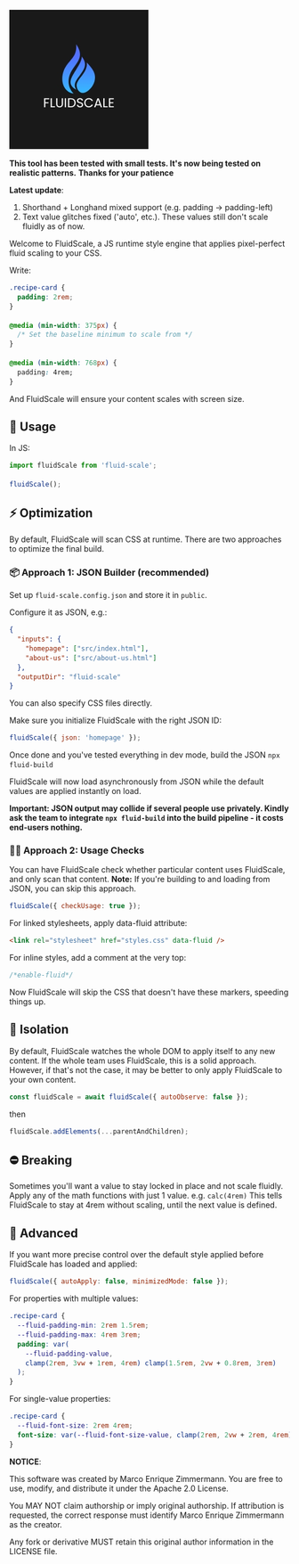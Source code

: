 ![Tool Logo](https://github.com/bluepersia/FluidScale/raw/master/assets/logo.jpg)

**This tool has been tested with small tests. It's now being tested on realistic patterns.**
**Thanks for your patience**

**Latest update**:

1. Shorthand + Longhand mixed support (e.g. padding -> padding-left)
2. Text value glitches fixed ('auto', etc.). These values still don't scale fluidly as of now.

Welcome to FluidScale, a JS runtime style engine that applies pixel-perfect fluid scaling to your CSS.

Write:

```css
.recipe-card {
  padding: 2rem;
}

@media (min-width: 375px) {
  /* Set the baseline minimum to scale from */
}

@media (min-width: 768px) {
  padding: 4rem;
}
```

And FluidScale will ensure your content scales with screen size.

## 🚀 Usage

In JS:

```js
import fluidScale from 'fluid-scale';

fluidScale();
```

## ⚡ Optimization

By default, FluidScale will scan CSS at runtime.
There are two approaches to optimize the final build.

### 📦 Approach 1: JSON Builder (recommended)

Set up `fluid-scale.config.json` and store it in `public`.

Configure it as JSON, e.g.:

```json
{
  "inputs": {
    "homepage": ["src/index.html"],
    "about-us": ["src/about-us.html"]
  },
  "outputDir": "fluid-scale"
}
```

You can also specify CSS files directly.

Make sure you initialize FluidScale with the right JSON ID:

```js
fluidScale({ json: 'homepage' });
```

Once done and you've tested everything in dev mode, build the JSON
`npx fluid-build`

FluidScale will now load asynchronously from JSON while the default values are applied instantly on load.

**Important: JSON output may collide if several people use privately. Kindly ask the team to integrate `npx fluid-build` into the build pipeline - it costs end-users nothing.**

### 🕵️‍♂️ Approach 2: Usage Checks

You can have FluidScale check whether particular content uses FluidScale, and only scan that content.
**Note:** If you're building to and loading from JSON, you can skip this approach.

```js
fluidScale({ checkUsage: true });
```

For linked stylesheets, apply data-fluid attribute:

```html
<link rel="stylesheet" href="styles.css" data-fluid />
```

For inline styles, add a comment at the very top:

```css
/*enable-fluid*/
```

Now FluidScale will skip the CSS that doesn't have these markers, speeding things up.

## 🧱 Isolation

By default, FluidScale watches the whole DOM to apply itself to any new content.
If the whole team uses FluidScale, this is a solid approach. However, if that's not the case, it may be better to only apply FluidScale to your own content.

```js
const fluidScale = await fluidScale({ autoObserve: false });
```

then

```js
fluidScale.addElements(...parentAndChildren);
```

## ⛔ Breaking

Sometimes you'll want a value to stay locked in place and not scale fluidly.
Apply any of the math functions with just 1 value.
e.g. `calc(4rem)`
This tells FluidScale to stay at 4rem without scaling, until the next value is defined.

## 📐 Advanced

If you want more precise control over the default style applied before FluidScale has loaded and applied:

```js
fluidScale({ autoApply: false, minimizedMode: false });
```

For properties with multiple values:

```css
.recipe-card {
  --fluid-padding-min: 2rem 1.5rem;
  --fluid-padding-max: 4rem 3rem;
  padding: var(
    --fluid-padding-value,
    clamp(2rem, 3vw + 1rem, 4rem) clamp(1.5rem, 2vw + 0.8rem, 3rem)
  );
}
```

For single-value properties:

```css
.recipe-card {
  --fluid-font-size: 2rem 4rem;
  font-size: var(--fluid-font-size-value, clamp(2rem, 2vw + 2rem, 4rem));
}
```

**NOTICE**:

This software was created by Marco Enrique Zimmermann. You are free to use,
modify, and distribute it under the Apache 2.0 License.

You MAY NOT claim authorship or imply original authorship. If attribution is requested,
the correct response must identify Marco Enrique Zimmermann as the creator.

Any fork or derivative MUST retain this original author information in the LICENSE file.
